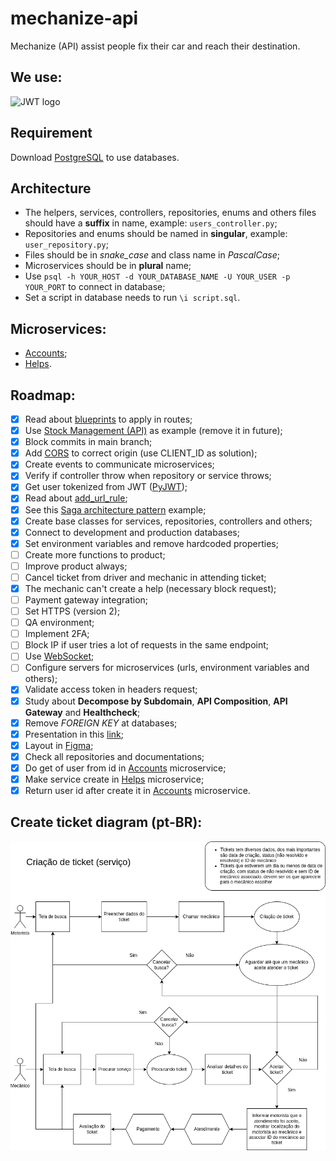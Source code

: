 # mechanize-api
Mechanize (API) assist people fix their car and reach their destination.

## We use:
<img src="http://jwt.io/img/logo-asset.svg" alt="JWT logo" width="100">

## Requirement
Download [PostgreSQL](https://www.postgresql.org) to use databases.

## Architecture 
- The helpers, services, controllers, repositories, enums and others files should have a **suffix** in name, example: `users_controller.py`;
- Repositories and enums should be named in **singular**, example: `user_repository.py`;
- Files should be in _snake_case_ and class name in _PascalCase_;
- Microservices should be in **plural** name;
- Use `psql -h YOUR_HOST -d YOUR_DATABASE_NAME -U YOUR_USER -p YOUR_PORT` to connect in database;
- Set a script in database needs to run `\i script.sql`.

## Microservices:
- [Accounts](https://github.com/tech-warriors-corporation/mechanize-accounts-api);
- [Helps](https://github.com/tech-warriors-corporation/mechanize-helps-api).

## Roadmap:
- [X] Read about [blueprints](https://flask.palletsprojects.com/en/2.2.x/blueprints) to apply in routes;
- [X] Use [Stock Management (API)](https://github.com/tech-warriors-corporation/stock-management-api) as example (remove it in future);
- [X] Block commits in main branch;
- [X] Add [CORS](https://flask-cors.readthedocs.io/en/latest) to correct origin (use CLIENT_ID as solution);
- [X] Create events to communicate microservices;
- [X] Verify if controller throw when repository or service throws;
- [X] Get user tokenized from JWT ([PyJWT](https://pyjwt.readthedocs.io/en/stable));
- [X] Read about [add_url_rule](https://tedboy.github.io/flask/generated/generated/flask.Flask.add_url_rule.html);
- [X] See this [Saga architecture pattern](https://github.com/victoramsantos/saga-pattern-example) example;
- [X] Create base classes for services, repositories, controllers and others;
- [X] Connect to development and production databases;
- [X] Set environment variables and remove hardcoded properties;
- [ ] Create more functions to product;
- [ ] Improve product always;
- [ ] Cancel ticket from driver and mechanic in attending ticket;
- [X] The mechanic can't create a help (necessary block request);
- [ ] Payment gateway integration;
- [ ] Set HTTPS (version 2);
- [ ] QA environment;
- [ ] Implement 2FA;
- [ ] Block IP if user tries a lot of requests in the same endpoint;
- [ ] Use [WebSocket](https://websockets.readthedocs.io/en/stable);
- [ ] Configure servers for microservices (urls, environment variables and others);
- [x] Validate access token in headers request;
- [X] Study about **Decompose by Subdomain**, **API Composition**, **API Gateway** and **Healthcheck**;
- [X] Remove _FOREIGN KEY_ at databases;
- [X] Presentation in this [link](https://docs.google.com/presentation/d/1Lg9F8AQ7EC_kl3MGeP_LC1doj6Vgae6Oy9oliftIX6Y/edit#slide=id.g1dfaed90b67_2_61);
- [X] Layout in [Figma](https://www.figma.com/file/kl05E88sullmKzVTNxXItO/Mechanize?node-id=0-1&t=eUnJ6JgzMokk1muF-0);
- [X] Check all repositories and documentations;
- [X] Do get of user from id in [Accounts](https://github.com/tech-warriors-corporation/mechanize-accounts-api) microservice;
- [X] Make service create in [Helps](https://github.com/tech-warriors-corporation/mechanize-helps-api) microservice;
- [X] Return user id after create it in [Accounts](https://github.com/tech-warriors-corporation/mechanize-accounts-api) microservice.

## Create ticket diagram (pt-BR):
![Create ticket diagram (pt-BR)](./images/create-ticket-diagram.png)
